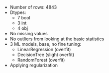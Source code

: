 - Number of rows: 4843
- Dtypes:
  - 7 bool
  - 3 int
  - 4 obj
- No missing values
- No outliers from looking at the basic statistics
- 3 ML models, base, no fine tuning:
  - LinearRegression (overfit)
  - DecisionTree (slight overfit)
  - RandomForest (overfit)
- Applying regularization
